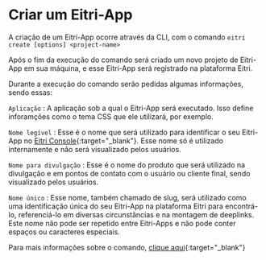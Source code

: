 # Criar um Eitri-App

A criação de um Eitri-App ocorre através da CLI, com o comando `eitri create [options] <project-name>`

Após o fim da execução do comando será criado um novo projeto de Eitri-App em sua máquina, e esse Eitri-App será registrado na plataforma Eitri.

Durante a execução do comando serão pedidas algumas informações, sendo essas:

`Aplicação`
:   A aplicação sob a qual o Eitri-App será executado. Isso define inforamções como o tema CSS que ele utilizará, por exemplo.

`Nome legível`
:   Esse é o nome que será utilizado para identificar o seu Eitri-App no [Eitri Console](https://console.eitri.tech/){:target="_blank"}. Esse nome só é utilizado internamente e não será visualizado pelos usuários.

`Nome para divulgação`
:   Esse é o nome do produto que será utilizado na divulgação e em pontos de contato com o usuário ou cliente final, sendo visualizado pelos usuários.

`Nome único`
: Esse nome, também chamado de slug, será utilizado como uma identificação única do seu Eitri-App na plataforma Eitri para encontrá-lo, referenciá-lo em diversas circunstâncias e na montagem de deeplinks. Este nome não pode ser repetido entre Eitri-Apps e não pode conter espaços ou caracteres especiais.

Para mais informações sobre o comando, [clique aqui](https://docs.eitri.tech/pt/eitri-cli/#create){:target="_blank"}